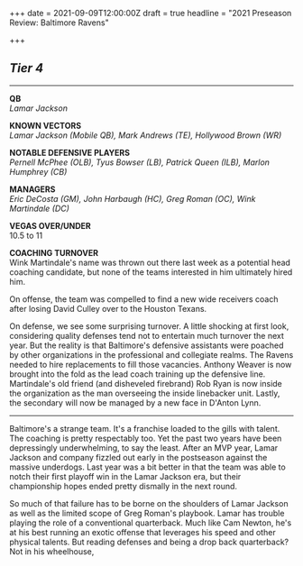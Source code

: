 +++
date = 2021-09-09T12:00:00Z
draft = true
headline = "2021 Preseason Review: Baltimore Ravens"

+++
## _Tier 4_

***

**QB**  
_Lamar Jackson_

**KNOWN VECTORS**  
_Lamar Jackson (Mobile QB), Mark Andrews (TE), Hollywood Brown (WR)_

**NOTABLE DEFENSIVE PLAYERS**  
_Pernell McPhee (OLB), Tyus Bowser (LB), Patrick Queen (ILB), Marlon Humphrey (CB)_

**MANAGERS**  
_Eric DeCosta (GM), John Harbaugh (HC), Greg Roman (OC), Wink Martindale (DC)_

**VEGAS OVER/UNDER**  
10\.5 to 11

**COACHING TURNOVER**  
Wink Martindale's name was thrown out there last week as a potential head coaching candidate, but none of the teams interested in him ultimately hired him.

On offense, the team was compelled to find a new wide receivers coach after losing David Culley over to the Houston Texans.

On defense, we see some surprising turnover. A little shocking at first look, considering quality defenses tend not to entertain much turnover the next year. But the reality is that Baltimore's defensive assistants were poached by other organizations in the professional and collegiate realms. The Ravens needed to hire replacements to fill those vacancies. Anthony Weaver is now brought into the fold as the lead coach training up the defensive line. Martindale's old friend (and disheveled firebrand) Rob Ryan is now inside the organization as the man overseeing the inside linebacker unit. Lastly, the secondary will now be managed by a new face in D'Anton Lynn.

***

Baltimore's a strange team. It's a franchise loaded to the gills with talent. The coaching is pretty respectably too. Yet the past two years have been depressingly underwhelming, to say the least. After an MVP year, Lamar Jackson and company fizzled out early in the postseason against the massive underdogs. Last year was a bit better in that the team was able to notch their first playoff win in the Lamar Jackson era, but their championship hopes ended pretty dismally in the next round.

So much of that failure has to be borne on the shoulders of Lamar Jackson as well as the limited scope of Greg Roman's playbook. Lamar has trouble playing the role of a conventional quarterback. Much like Cam Newton, he's at his best running an exotic offense that leverages his speed and other physical talents. But reading defenses and being a drop back quarterback? Not in his wheelhouse,  